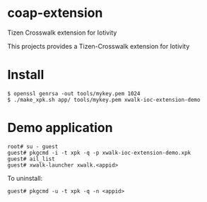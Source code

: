 # coap-extension
Tizen Crosswalk extension for Iotivity

This projects provides a Tizen-Crosswalk extension for Iotivity


# Install
```
$ openssl genrsa -out tools/mykey.pem 1024
$ ./make_xpk.sh app/ tools/mykey.pem xwalk-ioc-extension-demo
```

# Demo application
```
root# su - guest
guest# pkgcmd -i -t xpk -q -p xwalk-ioc-extension-demo.xpk
guest# ail_list
guest# xwalk-launcher xwalk.<appid>
```
To uninstall:
```
guest# pkgcmd -u -t xpk -q -n <appid>
```


